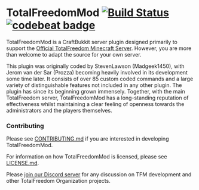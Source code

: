 # TotalFreedomMod [![Build Status](https://travis-ci.org/TFPatches/TotalFreedomMod.svg?branch=TFM-1.14)](https://travis-ci.org/TFPatches/TotalFreedomMod) [![codebeat badge](https://codebeat.co/badges/5f078e55-8a02-4120-9076-70f6994f48d1)](https://codebeat.co/projects/github-com-tfpatches-totalfreedommod-tfm-1-14-fa58c58f-b1c4-4221-bf78-346e07db6961)

TotalFreedomMod is a CraftBukkit server plugin designed primarily to support the [Official TotalFreedom Minecraft Server](http://totalfreedom.me/). However, you are more than welcome to adapt the source for your own server.

This plugin was originally coded by StevenLawson (Madgeek1450), with Jerom van der Sar (Prozza) becoming heavily involved in its development some time later. It consists of over 85 custom coded commands and a large variety of distinguishable features not included in any other plugin. The plugin has since its beginning grown immensely. Together, with the main TotalFreedom server, TotalFreedomMod has a long-standing reputation of effectiveness whilst maintaining a clear feeling of openness towards the administrators and the players themselves.

### Contributing ###
Please see [CONTRIBUTING.md](CONTRIBUTING.md) if you are interested in developing TotalFreedomMod.

For information on how TotalFreedomMod is licensed, please see [LICENSE.md](LICENSE.md).

Please [join our Discord server](https://discord.gg/fb9J2TD) for any discussion on TFM development and other TotalFreedom Organization projects.
